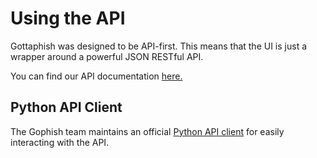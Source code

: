 # Using the API

Gottaphish was designed to be API-first. This means that the UI is just a wrapper around a powerful JSON RESTful API.

You can find our API documentation [here.](https://docs.getgophish.com/api-documentation/)

## Python API Client

The Gophish team maintains an official [Python API client](https://github.com/gophish/api-client-python) for easily interacting with the API.
